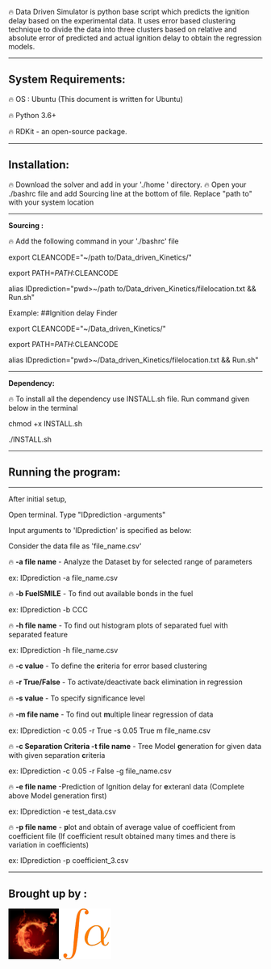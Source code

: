 
:fire:  Data Driven Simulator is python base script which predicts the ignition delay based on the experimental data. It uses error based clustering technique to divide the data into three clusters based on relative and absolute error of predicted and actual ignition delay to obtain the regression models.

---
## System Requirements:

:fire:  OS : Ubuntu (This document is written for Ubuntu) 

:fire:  Python 3.6+

:fire:  RDKit - an open-source package.

---
## Installation:

:fire:  Download the solver and add in your './home ' directory.
:fire:  Open your ./bashrc file and add Sourcing line at the bottom of file.
Replace "path to" with your system location

---
**Sourcing :**

:fire:  Add the following command in your './bashrc' file 

export CLEANCODE="~/path to/Data_driven_Kinetics/"

export PATH=$PATH:$CLEANCODE

alias IDprediction="pwd>~/path to/Data_driven_Kinetics/filelocation.txt && Run.sh"

Example:
##Ignition delay Finder

export CLEANCODE="~/Data_driven_Kinetics/"

export PATH=$PATH:$CLEANCODE

alias IDprediction="pwd>~/Data_driven_Kinetics/filelocation.txt && Run.sh"


---
**Dependency:**

:fire:  To install all the dependency use INSTALL.sh file. Run command given below in the terminal

<div class="text-orange mb-2">
chmod +x INSTALL.sh

./INSTALL.sh
</div>
 

---

## Running the program:
---
After initial setup,

Open terminal.
Type "IDprediction -arguments"


Input arguments to 'IDprediction' is specified as below:

Consider the data file as 'file_name.csv'


:fire:  **-a	file name** - Analyze the Dataset by for selected range of parameters

ex: IDprediction -a  file_name.csv  

:fire:  **-b	FuelSMILE** - To find out available bonds in the fuel

ex: IDprediction -b  CCC 

:fire:  **-h	file name** - To find out histogram plots of separated fuel with separated feature

ex: IDprediction -h  file_name.csv 

:fire:  **-c	value** - To define the **c**riteria for error based clustering

:fire:  **-r	True/False** - To activate/deactivate back elimination in regression

:fire:  **-s	value** - To specify significance level


:fire:  **-m	file name** - To find out **m**ultiple linear regression of data 

ex: IDprediction -c 0.05 -r True -s 0.05 True m  file_name.csv 

:fire: **-c Separation Criteria -t	file name** - Tree Model **g**eneration for given data with given separation **c**riteria

ex: IDprediction -c 0.05 -r False -g  file_name.csv 

:fire:  **-e	file name** -Prediction of Ignition delay for **e**xteranl data (Complete above Model generation first)

ex: IDprediction -e  test_data.csv 

:fire:  **-p	file name** - **p**lot and obtain of average value of coefficient from coefficient file (If coefficient result obtained many times and there is variation in coefficients)

ex: IDprediction -p  coefficient_3.csv 



---
Brought up by :
---

<dl>
      <a href="https://krithikasivaram.github.io">
         <img alt="CCC Group" src="https://github.com/pragneshrana/logos/blob/master/logo.jpg"
         width=100" height="100">
      </a>
      <a href="http://sivaramambikasaran.com/">
         <img alt="SAFRAN Group" src="https://github.com/pragneshrana/logos/blob/master/17197871.png"
         width=100" height="100">
      </a>
</dl>

